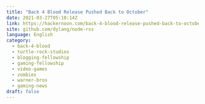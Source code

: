 ```yaml
---
title: "Back 4 Blood Release Pushed Back to October"
date: 2021-03-27T05:10:14Z
link: https://hackernoon.com/back-4-blood-release-pushed-back-to-october-1d1l33ka?source=rss&utm_medium=RSS&utm_source=news.12bit.vn
site: github.com/dylang/node-rss
language: English
category:
  - back-4-blood
  - turtle-rock-studios
  - blogging-fellowship
  - gaming-fellowship
  - video-games
  - zombies
  - warner-bros
  - gaming-news
draft: false
---
```

